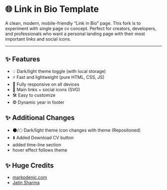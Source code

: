 # 🌐 Link in Bio Template

A clean, modern, mobile-friendly “Link in Bio” page.
This fork is to experiment with single page cv concept.
Perfect for creators, developers, and professionals who want a personal landing page with their most important links and social icons.

---

## ✨ Features

- 💡 Dark/light theme toggle (with local storage)
- ⚡ Fast and lightweight (pure HTML, CSS, JS)
- 📱 Fully responsive on all devices
- 🔗 Main links + social icons (SVG)
- 🛠 Easy to customize
- © Dynamic year in footer

## ✨ Additional Changes

- 🌑/🌕 Dark/light theme icon changes with theme (Repositoned)
- ⬇️ Added Download CV button
- added time-line section
- hover effect follows theme

## ✨ Huge Credits 
- [markodenic.com](https://github.com/markodenic/links)
- [Jatin Sharma](https://codepen.io/j471n/pens/showcase)
